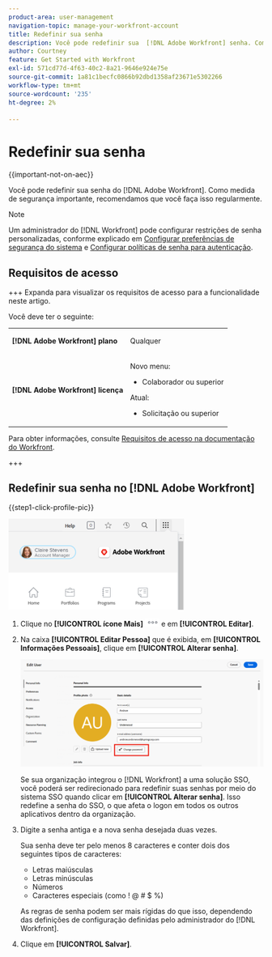 ```yaml
---
product-area: user-management
navigation-topic: manage-your-workfront-account
title: Redefinir sua senha
description: Você pode redefinir sua  [!DNL Adobe Workfront] senha. Como medida de segurança importante, recomendamos que você faça isso regularmente.
author: Courtney
feature: Get Started with Workfront
exl-id: 571cd77d-4f63-40c2-8a21-9646e924e75e
source-git-commit: 1a81c1becfc0866b92dbd1358af23671e5302266
workflow-type: tm+mt
source-wordcount: '235'
ht-degree: 2%

---
```


# Redefinir sua senha

{{important-not-on-aec}}

Você pode redefinir sua senha do [!DNL Adobe Workfront]. Como medida de segurança importante, recomendamos que você faça isso regularmente.

>[!NOTE]
>
>Um administrador do [!DNL Workfront] pode configurar restrições de senha personalizadas, conforme explicado em [Configurar preferências de segurança do sistema](../../../administration-and-setup/manage-workfront/security/configure-security-preferences.md) e [Configurar políticas de senha para autenticação](../../../administration-and-setup/manage-workfront/security/configure-password-policies-authentication.md).
>
><!-- [!DNL Workfront] administrator can also reset your password in an Enhanced Authentication enabled environment. For more information, see [Reset a user's password with Enhanced Authentication](../../../workfront-basics/manage-your-account-and-profile/managing-your-workfront-account/reset-user-password-eauth.md).-->

## Requisitos de acesso

+++ Expanda para visualizar os requisitos de acesso para a funcionalidade neste artigo. 

Você deve ter o seguinte:

<table style="table-layout:auto"> 
 <col> 
 </col> 
 <col> 
 </col> 
 <tbody> 
  <tr> 
   <td role="rowheader"><strong>[!DNL Adobe Workfront] plano</strong></td> 
   <td> <p>Qualquer</p> </td> 
  </tr> 
  <tr> 
   <td role="rowheader"><strong>[!DNL Adobe Workfront] licença</strong></td> 
   <td> 
      <p>Novo menu:</p>
         <ul>
         <li><p>Colaborador ou superior</p></li>
         </ul>
      <p>Atual:</p>
         <ul>
         <li><p>Solicitação ou superior</p></li>
         </ul>
   </td>
  </tr> 
 </tbody> 
</table>

Para obter informações, consulte [Requisitos de acesso na documentação do Workfront](/help/quicksilver/administration-and-setup/add-users/access-levels-and-object-permissions/access-level-requirements-in-documentation.md).

+++

## Redefinir sua senha no [!DNL Adobe Workfront]

{{step1-click-profile-pic}}

![Abra o menu principal e selecione seu nome de usuário.](assets/main-menu-options-350x481.png)

1. Clique no **[!UICONTROL ícone Mais]** ![Ícone Mais](assets/more-icon.png) e em **[!UICONTROL Editar]**.

1. Na caixa **[!UICONTROL Editar Pessoa]** que é exibida, em **[!UICONTROL Informações Pessoais]**, clique em **[!UICONTROL Alterar senha]**.

   ![Clique em Alterar senha](assets/edit-user-change-password.png)

   Se sua organização integrou o [!DNL Workfront] a uma solução SSO, você poderá ser redirecionado para redefinir suas senhas por meio do sistema SSO quando clicar em **[!UICONTROL Alterar senha]**. Isso redefine a senha do SSO, o que afeta o logon em todos os outros aplicativos dentro da organização.

1. Digite a senha antiga e a nova senha desejada duas vezes.

   Sua senha deve ter pelo menos 8 caracteres e conter dois dos seguintes tipos de caracteres:

   * Letras maiúsculas
   * Letras minúsculas
   * Números
   * Caracteres especiais (como ! @ # $ %)

   As regras de senha podem ser mais rígidas do que isso, dependendo das definições de configuração definidas pelo administrador do [!DNL Workfront].

1. Clique em **[!UICONTROL Salvar]**.
